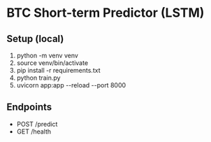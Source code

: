 # BTC Short-term Predictor (LSTM)

## Setup (local)
1. python -m venv venv
2. source venv/bin/activate
3. pip install -r requirements.txt
4. python train.py
5. uvicorn app:app --reload --port 8000

## Endpoints
- POST /predict
- GET /health
